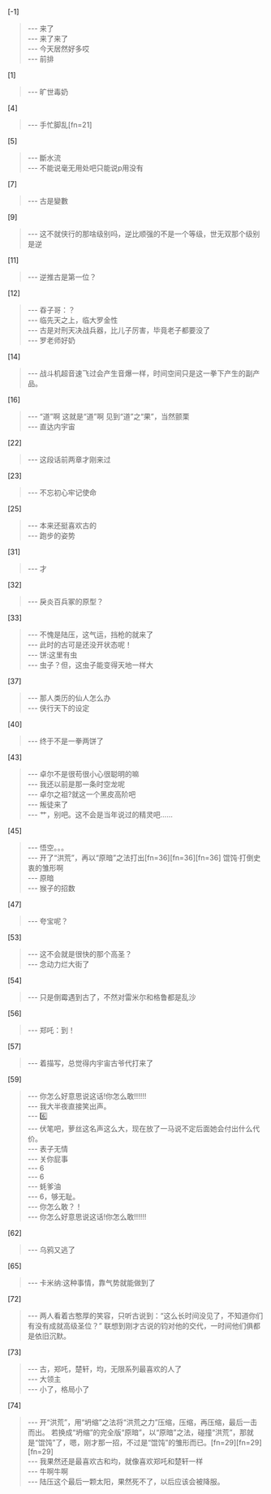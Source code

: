 
[-1] 
>--- 来了<br>
>--- 来了来了<br>
>--- 今天居然好多哎<br>
>--- 前排<br>

[1] 
>--- 旷世毒奶<br>

[4] 
>--- 手忙脚乱[fn=21]<br>

[5] 
>--- 斷水流<br>
>--- 不能说毫无用处吧只能说p用没有<br>

[7] 
>--- 古是變數<br>

[9] 
>--- 这不就侠行的那啥级别吗，逆比顺强的不是一个等级，世无双那个级别是逆<br>

[11] 
>--- 逆推古是第一位？<br>

[12] 
>--- 昋子哥：？<br>
>--- 临先天之上，临大罗金性<br>
>--- 古是对刑天决战兵器，比儿子厉害，毕竟老子都要没了<br>
>--- 罗老师好奶<br>

[14] 
>--- 战斗机超音速飞过会产生音爆一样，时间空间只是这一拳下产生的副产品。<br>

[16] 
>--- “道”啊  这就是“道”啊     见到“道”之“果”，当然颤栗<br>
>--- 直达内宇宙<br>

[22] 
>--- 这段话前两章才刚来过<br>

[23] 
>--- 不忘初心牢记使命<br>

[25] 
>--- 本来还挺喜欢古的<br>
>--- 跑步的姿势<br>

[31] 
>--- 才<br>

[32] 
>--- 戾炎百兵冢的原型？<br>

[33] 
>--- 不愧是陆压，这气运，挡枪的就来了<br>
>--- 此时的古可是还没开状态呢！<br>
>--- 饼:这里有虫<br>
>--- 虫子？但，这虫子能变得天地一样大<br>

[37] 
>--- 那人类历的仙人怎么办<br>
>--- 侠行天下的设定<br>

[40] 
>--- 终于不是一拳两饼了<br>

[43] 
>--- 卓尔不是很苟很小心很聪明的嘛<br>
>--- 我还以前是那一条时空龙呢<br>
>--- 卓尔之祖?就这一个黑皮高阶吧<br>
>--- 叛徒来了<br>
>--- 艹，别吧。这不会是当年说过的精灵吧……<br>

[45] 
>--- 悟空。。。<br>
>--- 开了“洪荒”，再以“原暗”之法打出[fn=36][fn=36][fn=36]  馄饨·打倒史衷的雏形啊<br>
>--- 原暗<br>
>--- 猴子的招数<br>

[47] 
>--- 夸宝呢？<br>

[53] 
>--- 这不会就是很快的那个高圣？<br>
>--- 念动力烂大街了<br>

[54] 
>--- 只是倒霉遇到古了，不然对雷米尔和格鲁都是乱沙<br>

[56] 
>--- 郑吒：到！<br>

[57] 
>--- 着描写，总觉得内宇宙古爷代打来了<br>

[59] 
>--- 你怎么好意思说这话!你怎么敢!!!!!!<br>
>--- 我大半夜直接笑出声。<br>
>--- 6️⃣<br>
>--- 伏笔吧，萝丝这名声这么大，现在放了一马说不定后面她会付出什么代价。<br>
>--- 表子无情<br>
>--- 关你屁事<br>
>--- 6<br>
>--- 6<br>
>--- 蚝爹油<br>
>--- 6，够无耻。<br>
>--- 你怎么敢？！<br>
>--- 你怎么好意思说这话!你怎么敢!!!!!!<br>

[62] 
>--- 乌鸦又逃了<br>

[65] 
>--- 卡米纳:这种事情，靠气势就能做到了<br>

[72] 
>--- 两人看着古憨厚的笑容，只听古说到：“这么长时间没见了，不知道你们有没有成就高级圣位？”
        联想到刚才古说的钧对他的交代，一时间他们俱都是依旧沉默。<br>

[73] 
>--- 古，郑吒，楚轩，均，无限系列最喜欢的人了<br>
>--- 大领主<br>
>--- 小了，格局小了<br>

[74] 
>--- 开“洪荒”，用“坍缩”之法将“洪荒之力”压缩，压缩，再压缩，最后一击而出。    若换成“坍缩”的完全版“原暗”，以“原暗”之法，碰撞“洪荒”，那就是“馄饨”了，嗯，刚才那一招，不过是“馄饨”的雏形而已。[fn=29][fn=29][fn=29]<br>
>--- 我果然还是最喜欢古和均，就像喜欢郑吒和楚轩一样<br>
>--- 牛啊牛啊<br>
>--- 陆压这个最后一颗太阳，果然死不了，以后应该会被降服。<br>
